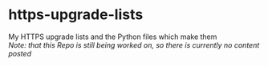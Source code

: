 # https-upgrade-lists
My HTTPS upgrade lists and the Python files which make them <br/>
_Note: that this Repo is still being worked on, so there is currently no content posted_

